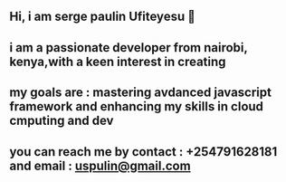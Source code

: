 ## Hi, i am serge paulin Ufiteyesu 👋
## i  am a passionate developer from nairobi, kenya,with a keen interest in creating
## my goals are : mastering avdanced javascript framework and enhancing my skills in cloud cmputing and dev
## you can reach me by contact : +254791628181 and email : uspulin@gmail.com
